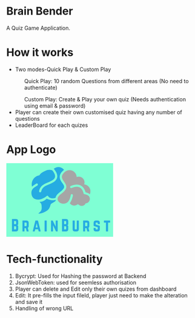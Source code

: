 # Brain Bender 
A Quiz Game Application.

# How it works
<ul>
  <li>Two modes-Quick Play & Custom Play </li>
  <ol>Quick Play: 10 random Questions from different areas (No need to authenticate)</ol>
  <ol>Custom Play: Create & Play your own quiz (Needs authentication using email & password)</ol>
  <li>Player can create their own customised quiz having any number of questions</li>
  <li>LeaderBoard for each quizes</li>
</ul>

# App Logo
<img src="https://github.com/jagroshansingh/Quiz/blob/master/frontend/public/BrainBurst_Logo.png?raw=true"/>

# Tech-functionality
<ol>
  <li>Bycrypt: Used for Hashing the password at Backend</li>
  <li>JsonWebToken: used for seemless authorisation</li>
  <li>Player can delete and Edit only their own quizes from dashboard</li>
  <li>Edit: It pre-fills the input fileld, player just need to make the alteration and save it</li>
  <li>Handling of wrong URL</li>
</ol>
